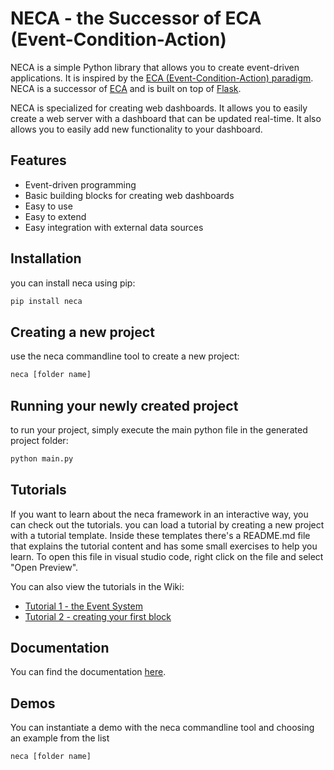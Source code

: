 # NECA - the Successor of ECA (Event-Condition-Action)
NECA is a simple Python library that allows you to create event-driven applications. It is inspired by the [ECA (Event-Condition-Action) paradigm](https://en.wikipedia.org/wiki/Event_condition_action). NECA is a successor of [ECA](https://github.com/utwente-db/eca) and is built on top of [Flask](https://flask.palletsprojects.com/en/2.0.x/).

NECA is specialized for creating web dashboards. It allows you to easily create a web server with a dashboard that can be updated real-time. It also allows you to easily add new functionality to your dashboard.

## Features
- Event-driven programming
- Basic building blocks for creating web dashboards
- Easy to use
- Easy to extend
- Easy integration with external data sources

## Installation
you can install neca using pip:
```bash
pip install neca
```

## Creating a new project
use the neca commandline tool to create a new project:
```bash
neca [folder name]
```

## Running your newly created project
to run your project, simply execute the main python file in the generated project folder:
```bash
python main.py
```

## Tutorials
If you want to learn about the neca framework in an interactive way, you can check out the tutorials. 
you can load a tutorial by creating a new project with a tutorial template. Inside these templates there's a README.md file that explains the tutorial content and has some small exercises to help you learn. To open this file in visual studio code, right click on the file and select "Open Preview".

You can also view the tutorials in the Wiki:
- [Tutorial 1 - the Event System](https://github.com/NiekAukes/eca2/wiki/Tutorial-1)
- [Tutorial 2 - creating your first block](https://github.com/NiekAukes/eca2/wiki/Tutorial-2)

## Documentation
You can find the documentation [here](https://github.com/NiekAukes/eca2/wiki).

## Demos
You can instantiate a demo with the neca commandline tool and choosing an example from the list
```bash
neca [folder name]
```
